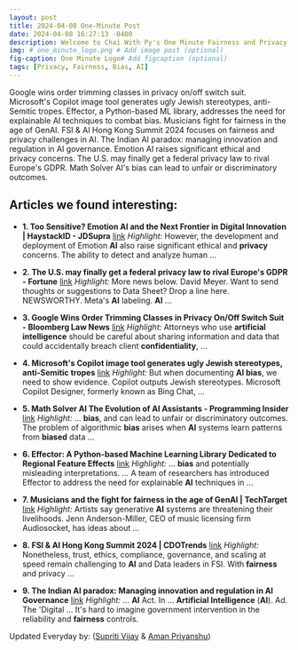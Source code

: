 ```yaml
---
layout: post
title: 2024-04-08 One-Minute Post
date: 2024-04-08 16:27:13 -0400
description: Welcome to Chai With Py's One Minute Fairness and Privacy, which aims to provide you the current happenings in the world of Fairness, Privacy, and AI.
img: # one_minute_logo.png # Add image post (optional)
fig-caption: One Minute Logo# Add figcaption (optional)
tags: [Privacy, Fairness, Bias, AI]
---
```


Google wins order trimming classes in privacy on/off switch suit. Microsoft's Copilot image tool generates ugly Jewish stereotypes, anti-Semitic tropes. Effector, a Python-based ML library, addresses the need for explainable AI techniques to combat bias. Musicians fight for fairness in the age of GenAI. FSI & AI Hong Kong Summit 2024 focuses on fairness and privacy challenges in AI. The Indian AI paradox: managing innovation and regulation in AI governance. Emotion AI raises significant ethical and privacy concerns. The U.S. may finally get a federal privacy law to rival Europe's GDPR. Math Solver AI's bias can lead to unfair or discriminatory outcomes.

## Articles we found interesting:

- **1. Too Sensitive? Emotion <b>AI</b> and the Next Frontier in Digital Innovation | HaystackID - JDSupra** [link](https://www.jdsupra.com/legalnews/too-sensitive-emotion-ai-and-the-next-9020303/)
_Highlight:_ However, the development and deployment of Emotion <b>AI</b> also raise significant ethical and <b>privacy</b> concerns. The ability to detect and analyze human&nbsp;...

- **2. The U.S. may finally get a federal <b>privacy</b> law to rival Europe&#39;s GDPR - Fortune** [link](https://fortune.com/2024/04/08/apra-us-federal-privacy-law-rodgers-cantwell-gdpr-ai/)
_Highlight:_ More news below. David Meyer. Want to send thoughts or suggestions to Data Sheet? Drop a line here. NEWSWORTHY. Meta&#39;s <b>AI</b> labeling. <b>AI</b>&nbsp;...

- **3. Google Wins Order Trimming Classes in <b>Privacy</b> On/Off Switch Suit - Bloomberg Law News** [link](https://news.bloomberglaw.com/ip-law/google-wins-order-trimming-classes-in-privacy-on-off-switch-suit)
_Highlight:_ Attorneys who use <b>artificial intelligence</b> should be careful about sharing information and data that could accidentally breach client <b>confidentiality</b>,&nbsp;...

- **4. Microsoft&#39;s Copilot image tool generates ugly Jewish stereotypes, anti-Semitic tropes** [link](https://www.tomshardware.com/tech-industry/artificial-intelligence/microsofts-copilot-image-tool-generates-ugly-jewish-stereotypes)
_Highlight:_ But when documenting <b>AI bias</b>, we need to show evidence. Copilot outputs Jewish stereotypes. Microsoft Copilot Designer, formerly known as Bing Chat,&nbsp;...

- **5. Math Solver <b>AI</b> The Evolution of <b>AI</b> Assistants - Programming Insider** [link](https://programminginsider.com/math-solver-ai-the-evolution-of-ai-assistants/)
_Highlight:_ ... <b>bias</b>, and can lead to unfair or discriminatory outcomes. The problem of algorithmic <b>bias</b> arises when <b>AI</b> systems learn patterns from <b>biased</b> data&nbsp;...

- **6. Effector: A Python-based Machine Learning Library Dedicated to Regional Feature Effects** [link](https://www.marktechpost.com/2024/04/07/effector-a-python-based-machine-learning-library-dedicated-to-regional-feature-effects/)
_Highlight:_ ... <b>bias</b> and potentially misleading interpretations. ... A team of researchers has introduced Effector to address the need for explainable <b>AI</b> techniques in&nbsp;...

- **7. Musicians and the fight for <b>fairness</b> in the age of GenAI | TechTarget** [link](https://www.techtarget.com/searchenterpriseai/podcast/Musicians-and-the-fight-for-fairness-in-the-age-of-GenAI)
_Highlight:_ Artists say generative <b>AI</b> systems are threatening their livelihoods. Jenn Anderson-Miller, CEO of music licensing firm Audiosocket, has ideas about&nbsp;...

- **8. FSI &amp; <b>AI</b> Hong Kong Summit 2024 | CDOTrends** [link](https://www.cdotrends.com/event/fsi-%26-ai-hongkong-summit/2024/)
_Highlight:_ Nonetheless, trust, ethics, compliance, governance, and scaling at speed remain challenging to <b>AI</b> and Data leaders in FSI. With <b>fairness</b> and privacy&nbsp;...

- **9. The Indian <b>AI</b> paradox: Managing innovation and regulation in <b>AI</b> Governance** [link](https://timesofindia.indiatimes.com/blogs/voices/the-indian-ai-paradox-managing-innovation-and-regulation-in-ai-governance/)
_Highlight:_ ... <b>AI</b> Act. In ... <b>Artificial Intelligence</b> (<b>AI</b>). Ad. The &#39;Digital ... It&#39;s hard to imagine government intervention in the reliability and <b>fairness</b> controls.


Updated Everyday by: (<a href="https://supritivijay.github.io/">Supriti Vijay</a> & <a href="https://amanpriyanshu.github.io/">Aman Priyanshu</a>)
